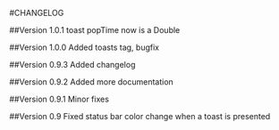 #CHANGELOG

##Version 1.0.1
toast popTime now is a Double

##Version 1.0.0
Added toasts tag, bugfix

##Version 0.9.3
Added changelog

##Version 0.9.2
Added more documentation

##Version 0.9.1
Minor fixes

##Version 0.9
Fixed status bar color change when a toast is presented
